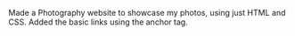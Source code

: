 Made a Photography website to showcase my photos, using just HTML and CSS.
Added the basic links using the anchor tag.
